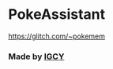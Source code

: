 # PokeAssistant

https://glitch.com/~pokemem


### Made by [IGCY](https://github.com/CHamburr/PokeAssistant)
